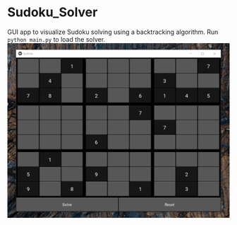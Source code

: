 # Sudoku_Solver
GUI app to visualize Sudoku solving using a backtracking algorithm.
Run `python main.py` to load the solver.
![](gameplay.gif)

